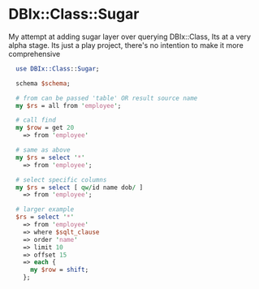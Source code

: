 # DBIx::Class::Sugar

My attempt at adding sugar layer over querying DBIx::Class, Its at a very alpha stage.
Its just a play project, there's no intention to make it more comprehensive

```perl
  use DBIx::Class::Sugar;

  schema $schema;

  # from can be passed 'table' OR result source name
  my $rs = all from 'employee';

  # call find
  my $row = get 20 
    => from 'employee'

  # same as above
  my $rs = select '*' 
    => from 'employee';

  # select specific columns
  my $rs = select [ qw/id name dob/ ]
    => from 'employee';

  # larger example 
  $rs = select '*'
    => from 'employee' 
    => where $sqlt_clause
    => order 'name' 
    => limit 10
    => offset 15
    => each {
      my $row = shift;
    };

```

